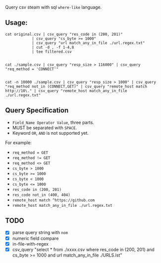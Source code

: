 Query csv steam with sql `where-like` language.

## Usage:

``` shell
cat original.csv | csv_query "res_code in (200, 201)"
            | csv_query "cs_byte >= 1000"
            | csv_query "url match_any_in_file ./url.regex.txt"
            | cut -d , -f 1-4,8
            | tee filtered.csv

```


``` shell

cat ./sample.csv | csv_query "resp_size > 116000" | csv_query "req_method = 'CONNECT'"
  
```

``` shell
cat -n 10000 ./sample.csv | csv_query "resp_size > 1000" | csv_query "req_method not_in (CONNECT,GET)" | csv_query "remote_host match http://10\." | csv_query "remote_host match_any_in_file ./url.regex.txt"

```

## Query Specification


- `Field_Name Operator Value`, three parts.
- MUST be separated with `SPACE`.
- Keyword `OR`, `AND` is not supported yet.

For example:
- `req_method = GET`
- `req_method != GET`
- `req_method <> GET`
- `cs_byte > 1000`
- `cs_byte >= 1000`
- `cs_byte < 1000`
- `cs_byte <= 1000`
- `res_code in (200, 201)`
- `res_code not_in (400, 404)`
- `remote_host match ^https://github.com`
- `remote_host match_any_in_file ./url.regex.txt`




## TODO
- [X] parse query string with `nom`
- [X] numeric field compare
- [X] in-file-with-regex
- [X] csv_query "select * from ./xxxx.csv where res_code in (200, 201) and cs_byte >= 1000 and url match_any_in_file ./URLS.lst"
